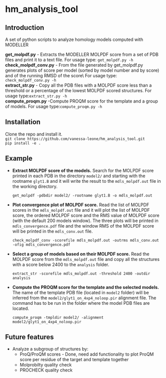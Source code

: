 # hm_analysis_tool #

## Introduction ##
A set of python scripts to analyze homology models computed with MODELLER

**get\_molpdf\.py** \- Extracts the MODELLER MOLPDF score from a set of PDB files and print it to a text file\. For usage type: `get_molpdf.py -h`\
**check\_molpdf\_conv\.py** \- From the file generated by get\_molpdf\.py generates plots of score per model (sorted by model number and by score) and of the running RMSD of the score\ For usage type: `check_molpdf_conv.py -h`\
**extract\_str\.py** \- Copy all the PDB files with a MOLPDF score less than a threshold or a percentage of the lowest MOLPDF scored structures\. For usage type:`extract_str.py -h`\
**compute\_proqm\.py** \-Compute PROQM score for the template and a group of models\. For usage type:`compute_proqm.py -h`

## Installation ##
Clone the repo and install it.\
`git clone https://github.com/vanessa-leone/hm_analysis_tool.git`\
`pip install -e .`

## Example ##
*  **Extract MOLPDF score of the models\.** Search for the MOLPDF score printed in each PDB in the directory `model2/` and starting with the rootname `glyt1.B` and it will write the result to the `mdls_molpdf.out` file in the working directory.

   `get_molpdf -pdbdir model2/ -rootname glyt1.B -o mdls_molpdf.out`

*  **Plot convergence plot of MOLPDF score\.** Read the list of MOLPDF scores in the `mdls_molpdf.out` file and it will plot the list of MOLPDF score, the ordered MOLPDF score and the RMS value of MOLPDF score (with the default 200 models window)\. The three plots will be printed in `mdls_convergence.pdf` file and the window RMS of the MOLPDF score will be printed in the `mdls_conv.out` file.

   `check_molpdf_conv -scorefile mdls_molpdf.out -outrms mdls_conv.out -ofig mdls_convergence.pdf`

*  **Select a group of models based on their MOLPDF score\.** Read the MOLPDF score from the `mdls_molpdf.out` file and copy all the structures with a score below 2400 to the `analysis` folder.

   `extract_str -scorefile mdls_molpdf.out -threshold 2400 -outdir analysis`

*  **Compute the PROQM score for the template and the selected models\.** The name of the template PDB file (located in `model2` folder) will be inferred from the `model2/glyt1_on_4xp4_noloop.pir` alignment file\. The command has to be run in the folder where the model PDB files are located.

   `compute_proqm -tmpldir model2/ -alignment model2/glyt1_on_4xp4_noloop.pir`

## Future features ##
*  Analyze a subgroup of structures by:
	- ProQ/ProQM scores - Done, need add functionality to plot ProQM score per residue of the target and template together
	- Molprobilty quality check
	- PROCHECK quality check

